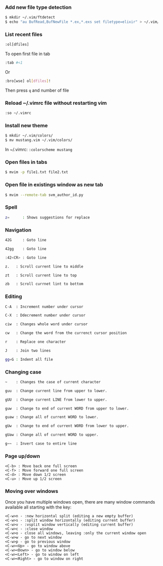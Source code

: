 ### Add new file type detection
```sh
$ mkdir ~/.vim/ftdetect
$ echo "au BufRead,BufNewFile *.ex,*.exs set filetype=elixir" > ~/.vim/elixir.vim
```

### List recent files
```sh
:ol[dfiles]
```

To open first file in tab
```sh
:tab #<1
```

Or

```sh
:bro[wse] ol[dfiles]!
```

Then press `q` and number of file

### Reload ~/.vimrc file without restarting vim
```sh
:so ~/.vimrc
```

### Install new theme
```sh
$ mkdir ~/.vim/colors/
$ mv mustang.vim ~/.vim/colors/
```

In ~/.vimrc: `:colorscheme mustang`

### Open files in tabs
```sh
$ mvim -p file1.txt file2.txt
```

### Open file in existings window as new tab
```sh
$ mvim --remote-tab svm_author_id.py
```

### Spell
```sh
z=      : Shows suggestions for replace
```

### Navigation
```sh
42G     : Goto line

42gg    : Goto line

:42<CR> : Goto line

z.   : Scroll current line to middle

zt   : Scroll current line to top

zb   : Scroll currnet lint to bottom
```

### Editing
```sh
C-A  : Increment number under cursor

C-X  : Ddecrement number under cursor

ciw  : Changes whole word under cursor

cw   : Change the word from the currenct cursor position

r    : Replace one character

J    : Join two lines

gg=G : Indent all file
```

### Changing case
```sh
~    : Changes the case of current character

guu  : Change current line from upper to lower.

gUU  : Change current LINE from lower to upper.

guw  : Change to end of current WORD from upper to lower.

guaw : Change all of current WORD to lower.

gUw  : Change to end of current WORD from lower to upper.

gUaw : Change all of current WORD to upper.

g~~  : Invert case to entire line
```

### Page up/down
```
<C-b> : Move back one full screen
<C-f> : Move forward one full screen
<C-d> : Move down 1/2 screen
<C-u> : Move up 1/2 screen
```

### Moving over windows
Once you have multiple windows open, there are many window commands available all starting with the <C-w> key:
```
<C-w>n - :new horizontal split (editing a new empty buffer)
<C-w>s - :split window horizontally (editing current buffer)
<C-w>v - :vsplit window vertically (editing current buffer)
<C-w>c - :close window
<C-w>o - close all windows, leaving :only the current window open
<C-w>w - go to next window
<C-w>p - go to previous window
<C-w><Up> - go to window above
<C-w><Down> - go to window below
<C-w><Left> - go to window on left
<C-w><Right> - go to window on right
```

